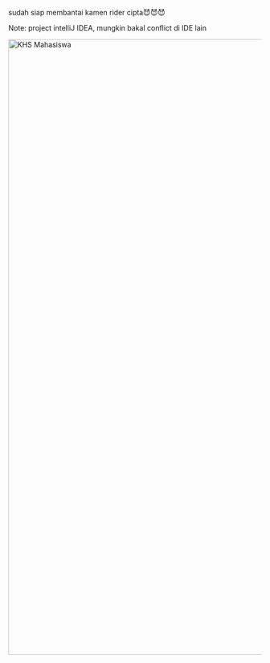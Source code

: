 sudah siap membantai kamen rider cipta😈😈😈

Note: project intelliJ IDEA, mungkin bakal conflict di IDE lain


<img width="1534" height="1224" alt="KHS Mahasiswa" src="https://github.com/user-attachments/assets/4706109c-bd99-4360-838c-c40b51caa202" />
